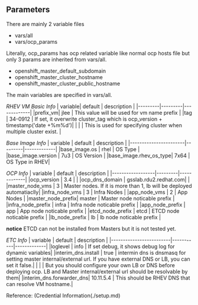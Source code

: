 Parameters
----------

There are mainly 2 variable files
- vars/all
- vars/ocp_params

Literally, ocp_params has ocp related variable like normal ocp hosts file but only 3 params are inherited from vars/all.
- openshift_master_default_subdomain
- openshift_master_cluster_hostname
- openshift_master_cluster_public_hostname

The main variables are specified in vars/all.

*RHEV VM Basic Info*
| variable| default | description |
|---------|---------|-------------|
|prefix_vm|  jlee   | This value will be used for vm name prefix                                     |
|tag      | 34-0912 | If set, it overwrite cluster_tag which is ocp_version + timestamp('date +%m%d')|
|         |         | This is used for specifying cluster when multiple cluster exist.               |


*Base Image Info*
|       variable        | default | description |
|-----------------------|---------|-------------|
|base_image.os          |   rhel  |  OS Type    |           
|base_image.version     |   7u3   |  OS Version |
|base_image.rhev_os_type|   7x64  |  OS Type in RHEV|


*OCP Info*
|     variable     | default | description |
|------------------|---------|-------------|
|ocp_version       | 3.4     |                                                                      |
|ocp_dns_domain    | gsslab.rdu2.redhat.com|                                                        | 
|master_node_vms   | 3       | Master nodes. If it is more than 1, lb will be deployed automatiaclly|
|infra_node_vms    | 3       | Infra Nodes                                                          | 
|app_node_vms      | 2       | App Nodes                                                            | 
|master_node_prefix| master  | Master node noticable prefix                                         |
|infra_node_prefix | infra   | Infra node noticable prefix                                          |
|app_node_prefix   | app     | App node noticable prefix                                            |
|etcd_node_prefix  | etcd    | ETCD node noticable prefix                                           |
|lb_node_prefix    | lb      | lb node noticable prefix                                             |

**notice**
ETCD can not be installed from Masters but it is not tested yet.


*ETC Info*
|         variable        | default   | description |
|-------------------------|-----------|-------------|
|loglevel                 | info      | If set debug, it shows debug log for dynamic variables|
|interim_dns.install      | true      | intermin dns is dnsmasq for setting master internal/external url. If you have external DNS or LB, you can set it false.|
|                         |           | But you should configure your own LB or DNS before deploying ocp. LB and Master internal/external url should be resolvable by them|
|interim_dns.forwarder_dns| 10.11.5.4 | This should be RHEV DNS that can resolve VM hostname.|




Reference: (Credential Information(./setup.md) 

